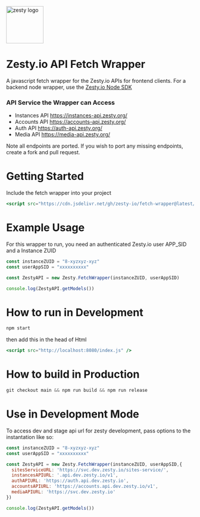 <img src="https://brand.zesty.io/zesty-io-logo-horizontal.png" height="100" alt="zesty logo" />

# Zesty.io API Fetch Wrapper

A javascript fetch wrapper for the Zesty.io APIs for frontend clients. For a backend node wrapper, use the [Zesty.io Node SDK](https://www.npmjs.com/package/@zesty-io/sdk)

### API Service the Wrapper can Access

-  Instances API https://instances-api.zesty.org/
-  Accounts API https://accounts-api.zesty.org/
-  Auth API https://auth-api.zesty.org/
-  Media API https://media-api.zesty.org/

Note all endpoints are ported. If you wish to port any missing endpoints, create a fork and pull request.

# Getting Started

Include the fetch wrapper into your project

```jsx
<script src="https://cdn.jsdelivr.net/gh/zesty-io/fetch-wrapper@latest/dist/index.js" />
```

# Example Usage

For this wrapper to run, you need an authenticated Zesty.io user APP_SID and a Instance ZUID

```jsx
const instanceZUID = "8-xyzxyz-xyz"
const userAppSID = "xxxxxxxxxx"

const ZestyAPI = new Zesty.FetchWrapper(instanceZUID, userAppSID)

console.log(ZestyAPI.getModels())
```

# How to run in Development

```jsx
npm start
```

then add this in the head of Html

```jsx
<script src="http://localhost:8080/index.js" />
```

# How to build in Production

```jsx
git checkout main && npm run build && npm run release
```

# Use in Development Mode
To access dev and stage api url for zesty development, pass options to the instantation like so:

```jsx
const instanceZUID = "8-xyzxyz-xyz"
const userAppSID = "xxxxxxxxxx"

const ZestyAPI = new Zesty.FetchWrapper(instanceZUID, userAppSID,{
  sitesServiceURL: 'https://svc.dev.zesty.io/sites-service/',
  instancesAPIURL: '.api.dev.zesty.io/v1',
  authAPIURL: 'https://auth.api.dev.zesty.io',
  accountsAPIURL: 'https://accounts.api.dev.zesty.io/v1',
  mediaAPIURL: 'https://svc.dev.zesty.io'
})

console.log(ZestyAPI.getModels())
```
